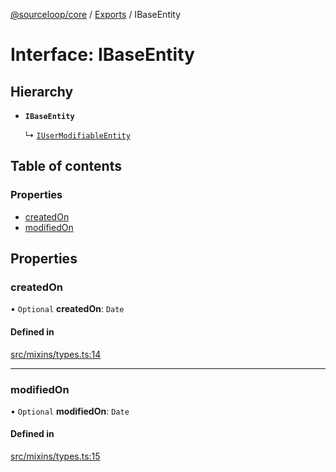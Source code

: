 [@sourceloop/core](../README.md) / [Exports](../modules.md) / IBaseEntity

# Interface: IBaseEntity

## Hierarchy

- **`IBaseEntity`**

  ↳ [`IUserModifiableEntity`](IUserModifiableEntity.md)

## Table of contents

### Properties

- [createdOn](IBaseEntity.md#createdon)
- [modifiedOn](IBaseEntity.md#modifiedon)

## Properties

### createdOn

• `Optional` **createdOn**: `Date`

#### Defined in

[src/mixins/types.ts:14](https://github.com/sourcefuse/loopback4-microservice-catalog/blob/68ec38a2a/packages/core/src/mixins/types.ts#L14)

___

### modifiedOn

• `Optional` **modifiedOn**: `Date`

#### Defined in

[src/mixins/types.ts:15](https://github.com/sourcefuse/loopback4-microservice-catalog/blob/68ec38a2a/packages/core/src/mixins/types.ts#L15)
